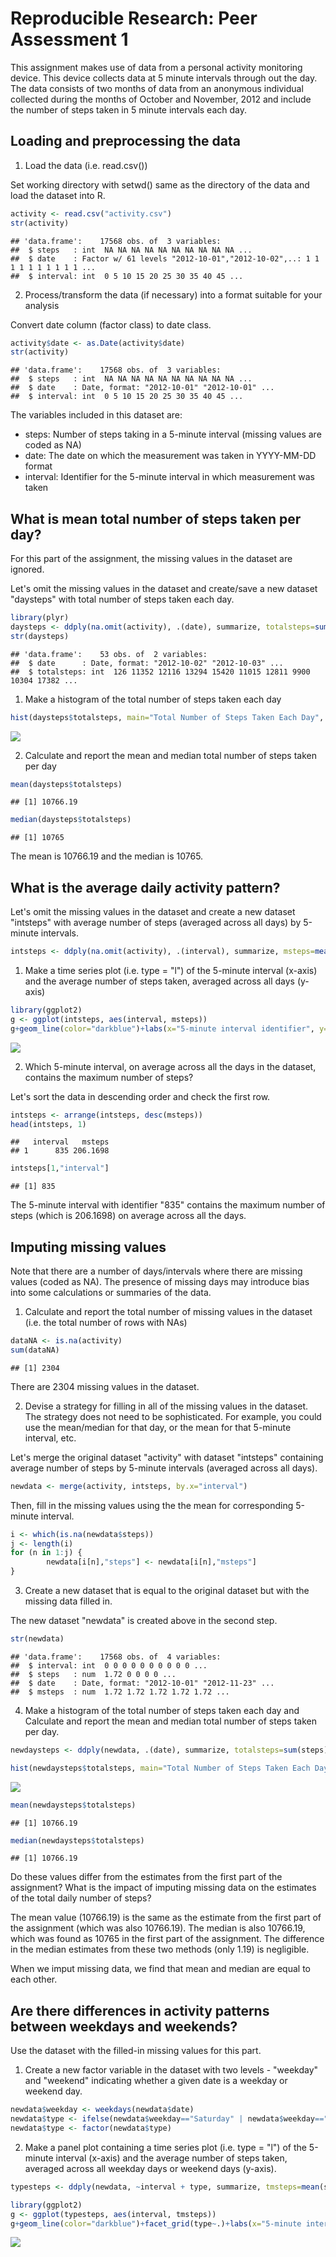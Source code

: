 # Reproducible Research: Peer Assessment 1

This assignment makes use of data from a personal activity monitoring device.
This device collects data at 5 minute intervals through out the day. The data consists of two months of data from an anonymous individual collected during
the months of October and November, 2012 and include the number of steps
taken in 5 minute intervals each day.

## Loading and preprocessing the data

1. Load the data (i.e. read.csv())

Set working directory with setwd() same as the directory of the data and
load the dataset into R.


```r
activity <- read.csv("activity.csv")
str(activity)
```

```
## 'data.frame':	17568 obs. of  3 variables:
##  $ steps   : int  NA NA NA NA NA NA NA NA NA NA ...
##  $ date    : Factor w/ 61 levels "2012-10-01","2012-10-02",..: 1 1 1 1 1 1 1 1 1 1 ...
##  $ interval: int  0 5 10 15 20 25 30 35 40 45 ...
```

2. Process/transform the data (if necessary) into a format suitable for your
analysis

Convert date column (factor class) to date class.


```r
activity$date <- as.Date(activity$date)
str(activity)
```

```
## 'data.frame':	17568 obs. of  3 variables:
##  $ steps   : int  NA NA NA NA NA NA NA NA NA NA ...
##  $ date    : Date, format: "2012-10-01" "2012-10-01" ...
##  $ interval: int  0 5 10 15 20 25 30 35 40 45 ...
```

The variables included in this dataset are:

- steps: Number of steps taking in a 5-minute interval (missing values are
coded as NA)
- date: The date on which the measurement was taken in YYYY-MM-DD
format
- interval: Identifier for the 5-minute interval in which measurement was
taken

## What is mean total number of steps taken per day?

For this part of the assignment, the missing values in the dataset are ignored.

Let's omit the missing values in the dataset and create/save a new dataset "daysteps" with total number of steps taken each day.


```r
library(plyr)
daysteps <- ddply(na.omit(activity), .(date), summarize, totalsteps=sum(steps))
str(daysteps)
```

```
## 'data.frame':	53 obs. of  2 variables:
##  $ date      : Date, format: "2012-10-02" "2012-10-03" ...
##  $ totalsteps: int  126 11352 12116 13294 15420 11015 12811 9900 10304 17382 ...
```

1. Make a histogram of the total number of steps taken each day


```r
hist(daysteps$totalsteps, main="Total Number of Steps Taken Each Day", col="lightblue", xlab=NULL)
```

![](PA1_template_files/figure-html/unnamed-chunk-4-1.png) 

2. Calculate and report the mean and median total number of steps taken
per day


```r
mean(daysteps$totalsteps)
```

```
## [1] 10766.19
```

```r
median(daysteps$totalsteps)
```

```
## [1] 10765
```

The mean is 10766.19 and the median is 10765.

## What is the average daily activity pattern?

Let's omit the missing values in the dataset and create a new dataset "intsteps" with average number of steps (averaged across all days) by 5-minute intervals.


```r
intsteps <- ddply(na.omit(activity), .(interval), summarize, msteps=mean(steps))
```

1. Make a time series plot (i.e. type = "l") of the 5-minute interval (x-axis)
and the average number of steps taken, averaged across all days (y-axis)


```r
library(ggplot2)
g <- ggplot(intsteps, aes(interval, msteps))
g+geom_line(color="darkblue")+labs(x="5-minute interval identifier", y="", title="Average Number of Steps by 5-minute Intervals")
```

![](PA1_template_files/figure-html/unnamed-chunk-7-1.png) 

2. Which 5-minute interval, on average across all the days in the dataset,
contains the maximum number of steps?

Let's sort the data in descending order and check the first row.


```r
intsteps <- arrange(intsteps, desc(msteps))
head(intsteps, 1)
```

```
##   interval   msteps
## 1      835 206.1698
```

```r
intsteps[1,"interval"]
```

```
## [1] 835
```

The 5-minute interval with identifier "835" contains the maximum number of steps (which is 206.1698) on average across all the days.

## Imputing missing values

Note that there are a number of days/intervals where there are missing values
(coded as NA). The presence of missing days may introduce bias into some
calculations or summaries of the data.

1. Calculate and report the total number of missing values in the dataset
(i.e. the total number of rows with NAs)


```r
dataNA <- is.na(activity)
sum(dataNA)
```

```
## [1] 2304
```

There are 2304 missing values in the dataset.

2. Devise a strategy for filling in all of the missing values in the dataset. The
strategy does not need to be sophisticated. For example, you could use
the mean/median for that day, or the mean for that 5-minute interval, etc.

Let's merge the original dataset "activity" with dataset "intsteps" containing average number of steps by 5-minute intervals (averaged across all days).


```r
newdata <- merge(activity, intsteps, by.x="interval")
```

Then, fill in the missing values using the the mean for corresponding 5-minute interval.


```r
i <- which(is.na(newdata$steps))
j <- length(i)
for (n in 1:j) {
        newdata[i[n],"steps"] <- newdata[i[n],"msteps"]
}
```

3. Create a new dataset that is equal to the original dataset but with the
missing data filled in.

The new dataset "newdata" is created above in the second step.


```r
str(newdata)
```

```
## 'data.frame':	17568 obs. of  4 variables:
##  $ interval: int  0 0 0 0 0 0 0 0 0 0 ...
##  $ steps   : num  1.72 0 0 0 0 ...
##  $ date    : Date, format: "2012-10-01" "2012-11-23" ...
##  $ msteps  : num  1.72 1.72 1.72 1.72 1.72 ...
```

4. Make a histogram of the total number of steps taken each day and Calculate
and report the mean and median total number of steps taken per day. 


```r
newdaysteps <- ddply(newdata, .(date), summarize, totalsteps=sum(steps))
```


```r
hist(newdaysteps$totalsteps, main="Total Number of Steps Taken Each Day", col="coral", xlab=NULL)
```

![](PA1_template_files/figure-html/unnamed-chunk-14-1.png) 


```r
mean(newdaysteps$totalsteps)
```

```
## [1] 10766.19
```

```r
median(newdaysteps$totalsteps)
```

```
## [1] 10766.19
```

Do these values differ from the estimates from the first part of the assignment?
What is the impact of imputing missing data on the estimates of the total
daily number of steps?

The mean value (10766.19) is the same as the estimate from the first part of the assignment (which was also 10766.19). The median is also 10766.19, which was found as 10765 in the first part of the assignment. The difference in the median estimates from these two methods (only 1.19) is negligible. 

When we imput missing data, we find that mean and median are equal to each other.

## Are there differences in activity patterns between weekdays and weekends?

Use the dataset with the filled-in missing values for this part.

1. Create a new factor variable in the dataset with two levels - "weekday"
and "weekend" indicating whether a given date is a weekday or weekend
day.


```r
newdata$weekday <- weekdays(newdata$date)
newdata$type <- ifelse(newdata$weekday=="Saturday" | newdata$weekday=="Sunday", "Weekend", "Weekday")
newdata$type <- factor(newdata$type)
```

2. Make a panel plot containing a time series plot (i.e. type = "l") of the
5-minute interval (x-axis) and the average number of steps taken, averaged
across all weekday days or weekend days (y-axis).


```r
typesteps <- ddply(newdata, ~interval + type, summarize, tmsteps=mean(steps))

library(ggplot2)
g <- ggplot(typesteps, aes(interval, tmsteps))
g+geom_line(color="darkblue")+facet_grid(type~.)+labs(x="5-minute interval identifier", y="", title="Average Number of Steps by 5-minute Intervals")
```

![](PA1_template_files/figure-html/unnamed-chunk-17-1.png) 


